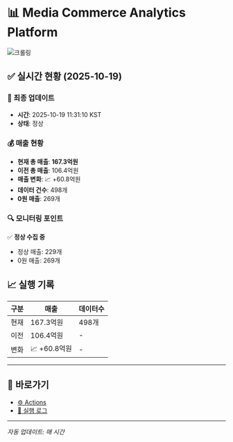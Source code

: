 # 📊 Media Commerce Analytics Platform

![크롤링](https://img.shields.io/badge/크롤링-정상-green)

## ✅ 실시간 현황 (2025-10-19)

### 📍 최종 업데이트
- **시간**: 2025-10-19 11:31:10 KST
- **상태**: 정상

### 💰 매출 현황
- **현재 총 매출**: **167.3억원**
- **이전 총 매출**: 106.4억원
- **매출 변화**: 📈 +60.8억원
- **데이터 건수**: 498개
- **0원 매출**: 269개

### 🔍 모니터링 포인트

✅ **정상 수집 중**
- 정상 매출: 229개
- 0원 매출: 269개


## 📈 실행 기록

| 구분 | 매출 | 데이터수 |
|------|------|----------|
| 현재 | 167.3억원 | 498개 |
| 이전 | 106.4억원 | - |
| 변화 | 📈 +60.8억원 | - |

---

## 🔗 바로가기

- [⚙️ Actions](../../actions)
- [📝 실행 로그](../../actions/workflows/daily_scraping.yml)

---

*자동 업데이트: 매 시간*
